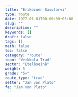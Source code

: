 ```yaml
---
title: "Erikoinen Savutorvi"
type: route
date: 1977-01-01T00:00:00+03:00
slug: ""
description: ""
keywords: []
draft: false
tags: []
math: false
toc: false
category: "route"
topo: "Veikkola Trad"
sector: "Eteläseinä"
weight: 5
grade: "5+"
route_type: "trad"
setter: "Jan von Plato"
fa: "Jan von Plato"
---
```

